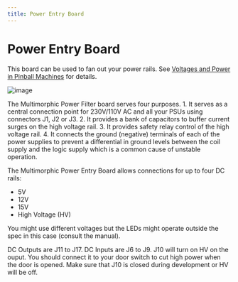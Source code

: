 ```yaml
---
title: Power Entry Board
---
```


# Power Entry Board


This board can be used to fan out your power rails. See
[Voltages and Power in Pinball Machines](../voltages_and_power/index.md) for
details.

![image](../images/multimorphic_Power_Entry.png)

The Multimorphic Power Filter board serves four purposes. 1. It serves
as a central connection point for 230V/110V AC and all your PSUs using
connectors J1, J2 or J3. 2. It provides a bank of capacitors to buffer
current surges on the high voltage rail. 3. It provides safety relay
control of the high voltage rail. 4. It connects the ground (negative)
terminals of each of the power supplies to prevent a differential in
ground levels between the coil supply and the logic supply which is a
common cause of unstable operation.

The Multimorphic Power Entry Board allows connections for up to four DC
rails:

* 5V
* 12V
* 15V
* High Voltage (HV)

You might use different voltages but the LEDs might operate outside the
spec in this case (consult the manual).

DC Outputs are J11 to J17. DC Inputs are J6 to J9. J10 will turn on HV
on the ouput. You should connect it to your door switch to cut high
power when the door is opened. Make sure that J10 is closed during
development or HV will be off.
